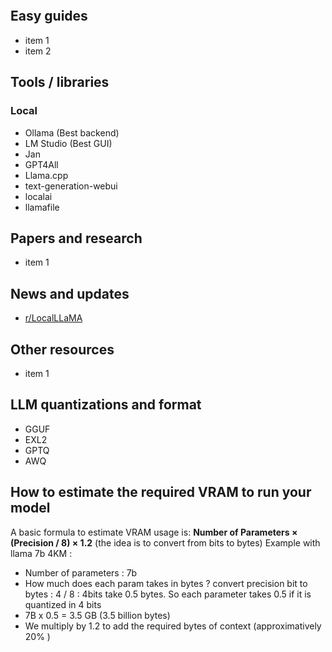 ```table-of-contents
```
## Easy guides
- item 1
- item 2

## Tools / libraries 
### Local 
- Ollama (Best backend) 
- LM Studio (Best GUI)
- Jan
- GPT4All
- Llama.cpp
- text-generation-webui
- localai
- llamafile

## Papers and research
- item 1
## News and updates
- [r/LocalLLaMA](https://www.reddit.com/r/LocalLLaMA/?tl=fr)
## Other resources 
- item 1
## LLM quantizations and format
- GGUF
- EXL2
- GPTQ
- AWQ

## How to estimate the required VRAM to run your model 
A basic formula to estimate VRAM usage is: **Number of Parameters × (Precision / 8) × 1.2**
(the idea is to convert from bits to bytes)
Example with llama 7b 4KM :
- Number of parameters : 7b 
- How much does each param takes in bytes ? convert precision bit to bytes : 4 / 8 : 4bits take 0.5 bytes. So each parameter takes 0.5 if it is quantized in 4 bits 
- 7B x 0.5 = 3.5 GB (3.5 billion bytes)
- We multiply by 1.2 to add the required bytes of context (approximatively 20% )


